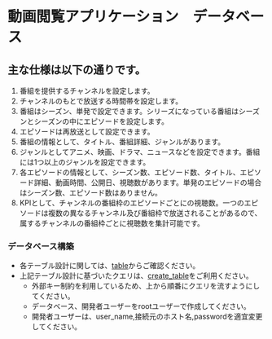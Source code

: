 # 動画閲覧アプリケーション　データベース

## 主な仕様は以下の通りです。
1. 番組を提供するチャンネルを設定します。
2. チャンネルのもとで放送する時間帯を設定します。
3. 番組はシーズン、単発で設定できます。シリーズになっている番組はシーズンとシーズンの中にエピソードを設定します。
4. エピソードは再放送として設定できます。
5. 番組の情報として、タイトル、番組詳細、ジャンルがあります。
6. ジャンルとしてアニメ、映画、ドラマ、ニュースなどを設定できます。番組には1つ以上のジャンルを設定できます。
7. 各エピソードの情報として、シーズン数、エピソード数、タイトル、エピソード詳細、動画時間、公開日、視聴数があります。単発のエピソードの場合はシーズン数、エピソード数はありません。
8. KPIとして、チャンネルの番組枠のエピソードごとにの視聴数。一つのエピソードは複数の異なるチャンネル及び番組枠で放送されることがあるので、属するチャンネルの番組枠ごとに視聴数を集計可能です。

### データベース構築
- 各テーブル設計に関しては、[table](/table.md)からご確認ください。
- 上記テーブル設計に基づいたクエリは、[create_table](/create_table.sql)をご利用ください。
  - 外部キー制約を利用しているため、上から順番にクエリを流すようにしてください。
  - データベース、開発者ユーザーをrootユーザーで作成してください。
  - 開発者ユーザーは、user_name,接続元のホスト名,passwordを適宜変更してください。




